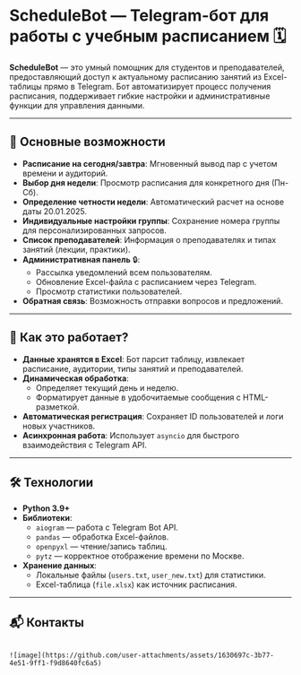 # ScheduleBot — Telegram-бот для работы с учебным расписанием 🗓️

**ScheduleBot** — это умный помощник для студентов и преподавателей, предоставляющий доступ к актуальному расписанию занятий из Excel-таблицы прямо в Telegram. Бот автоматизирует процесс получения расписания, поддерживает гибкие настройки и административные функции для управления данными.

---

## 🚀 Основные возможности
- **Расписание на сегодня/завтра**: Мгновенный вывод пар с учетом времени и аудиторий.
- **Выбор дня недели**: Просмотр расписания для конкретного дня (Пн-Сб).
- **Определение четности недели**: Автоматический расчет на основе даты 20.01.2025.
- **Индивидуальные настройки группы**: Сохранение номера группы для персонализированных запросов.
- **Список преподавателей**: Информация о преподавателях и типах занятий (лекции, практики).
- **Административная панель** 🔒:  
  - Рассылка уведомлений всем пользователям.  
  - Обновление Excel-файла с расписанием через Telegram.  
  - Просмотр статистики пользователей.  
- **Обратная связь**: Возможность отправки вопросов и предложений.

---

## 🔧 Как это работает?
- **Данные хранятся в Excel**: Бот парсит таблицу, извлекает расписание, аудитории, типы занятий и преподавателей.
- **Динамическая обработка**:  
  - Определяет текущий день и неделю.  
  - Форматирует данные в удобочитаемые сообщения с HTML-разметкой.  
- **Автоматическая регистрация**: Сохраняет ID пользователей и логи новых участников.
- **Асинхронная работа**: Использует `asyncio` для быстрого взаимодействия с Telegram API.

---

## 🛠 Технологии
- **Python 3.9+**  
- **Библиотеки**:  
  - `aiogram` — работа с Telegram Bot API.  
  - `pandas` — обработка Excel-файлов.  
  - `openpyxl` — чтение/запись таблиц.  
  - `pytz` — корректное отображение времени по Москве.  
- **Хранение данных**:  
  - Локальные файлы (`users.txt`, `user_new.txt`) для статистики.  
  - Excel-таблица (`file.xlsx`) как источник расписания.

---

## 📬 Контакты
```Автор: @Vandallov

![image](https://github.com/user-attachments/assets/1630697c-3b77-4e51-9ff1-f9d8640fc6a5)
